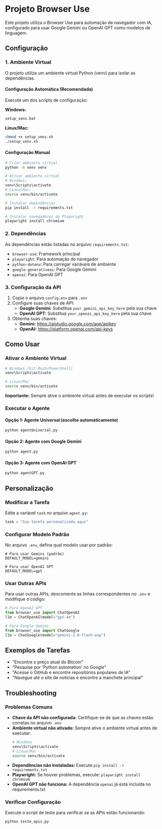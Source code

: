 # Projeto Browser Use

Este projeto utiliza o Browser Use para automação de navegador com IA, configurado para usar Google Gemini ou OpenAI GPT como modelos de linguagem.

## Configuração

### 1. Ambiente Virtual
O projeto utiliza um ambiente virtual Python (venv) para isolar as dependências.

#### Configuração Automática (Recomendada)
Execute um dos scripts de configuração:

**Windows:**
```bash
setup_venv.bat
```

**Linux/Mac:**
```bash
chmod +x setup_venv.sh
./setup_venv.sh
```

#### Configuração Manual
```bash
# Criar ambiente virtual
python -m venv venv

# Ativar ambiente virtual
# Windows:
venv\Scripts\activate
# Linux/Mac:
source venv/bin/activate

# Instalar dependências
pip install -r requirements.txt

# Instalar navegadores do Playwright
playwright install chromium
```

### 2. Dependências
As dependências estão listadas no arquivo `requirements.txt`:
- `browser-use`: Framework principal
- `playwright`: Para automação do navegador
- `python-dotenv`: Para carregar variáveis de ambiente
- `google-generativeai`: Para Google Gemini
- `openai`: Para OpenAI GPT

### 3. Configuração da API
1. Copie o arquivo `config.env` para `.env`
2. Configure suas chaves de API:
   - **Google Gemini:** Substitua `your_gemini_api_key_here` pela sua chave
   - **OpenAI GPT:** Substitua `your_openai_api_key_here` pela sua chave
3. Obtenha suas chaves:
   - **Gemini:** https://aistudio.google.com/app/apikey
   - **OpenAI:** https://platform.openai.com/api-keys

## Como Usar

### Ativar o Ambiente Virtual
```bash
# Windows (Git Bash/PowerShell)
venv\Scripts\activate

# Linux/Mac
source venv/bin/activate
```

**Importante:** Sempre ative o ambiente virtual antes de executar os scripts!

### Executar o Agente

#### Opção 1: Agente Universal (escolhe automaticamente)
```bash
python agentUniversal.py
```

#### Opção 2: Agente com Google Gemini
```bash
python agent.py
```

#### Opção 3: Agente com OpenAI GPT
```bash
python agentGPT.py
```

## Personalização

### Modificar a Tarefa
Edite a variável `task` no arquivo `agent.py`:

```python
task = "Sua tarefa personalizada aqui"
```

### Configurar Modelo Padrão
No arquivo `.env`, defina qual modelo usar por padrão:

```env
# Para usar Gemini (padrão)
DEFAULT_MODEL=gemini

# Para usar OpenAI GPT
DEFAULT_MODEL=gpt
```

### Usar Outras APIs
Para usar outras APIs, descomente as linhas correspondentes no `.env` e modifique o código:

```python
# Para OpenAI GPT
from browser_use import ChatOpenAI
llm = ChatOpenAI(model="gpt-4o")

# Para Google Gemini
from browser_use import ChatGoogle
llm = ChatGoogle(model="gemini-2.0-flash-exp")
```

## Exemplos de Tarefas

- "Encontre o preço atual do Bitcoin"
- "Pesquise por 'Python automation' no Google"
- "Acesse o GitHub e encontre repositórios populares de IA"
- "Navegue até o site de notícias e encontre a manchete principal"

## Troubleshooting

### Problemas Comuns

- **Chave da API não configurada:** Certifique-se de que as chaves estão corretas no arquivo `.env`
- **Ambiente virtual não ativado:** Sempre ative o ambiente virtual antes de executar:
  ```bash
  # Windows
  venv\Scripts\activate
  # Linux/Mac
  source venv/bin/activate
  ```
- **Dependências não instaladas:** Execute `pip install -r requirements.txt`
- **Playwright:** Se houver problemas, execute: `playwright install chromium`
- **OpenAI GPT não funciona:** A dependência `openai` já está incluída no requirements.txt


### Verificar Configuração
Execute o script de teste para verificar se as APIs estão funcionando:
```bash
python teste_apis.py
```

